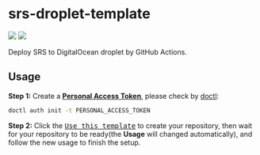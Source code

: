# srs-droplet-template

![](http://ossrs.net/gif/v1/sls.gif?site=github.com&path=/k8s/droplet/ossrs/srs-droplet-template)
[![](https://github.com/ossrs/srs-droplet-template/actions/workflows/droplet.yml/badge.svg)](https://github.com/ossrs/srs-droplet-template/actions/workflows/droplet.yml)

Deploy SRS to DigitalOcean droplet by GitHub Actions.

## Usage

**Step 1:** Create a **[Personal Access Token](https://cloud.digitalocean.com/account/api/tokens?i=896dc7)**, please
check by [doctl](https://docs.digitalocean.com/reference/doctl/how-to/install/):

```bash
doctl auth init -t PERSONAL_ACCESS_TOKEN
```

**Step 2:** Click the [<kbd>Use this template</kbd>](https://github.com/ossrs/srs-droplet-template/generate) to create your
repository, then wait for your repository to be ready(the **Usage** will changed automatically), and follow the new
usage to finish the setup.

